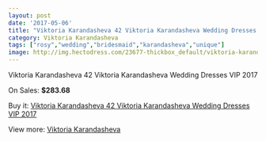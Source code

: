 ```yaml
---
layout: post
date: '2017-05-06'
title: "Viktoria Karandasheva 42 Viktoria Karandasheva Wedding Dresses VIP 2017"
category: Viktoria Karandasheva
tags: ["rosy","wedding","bridesmaid","karandasheva","unique"]
image: http://img.hectodress.com/23677-thickbox_default/viktoria-karandasheva-42-viktoria-karandasheva-wedding-dresses-vip-2013.jpg
---
```

Viktoria Karandasheva 42 Viktoria Karandasheva Wedding Dresses VIP 2017

On Sales: **$283.68**
<a href="https://www.hectodress.com/viktoria-karandasheva/10949-viktoria-karandasheva-42-viktoria-karandasheva-wedding-dresses-vip-2013.html"><amp-img layout="responsive" width="600" height="600" src="//img.hectodress.com/23677-thickbox_default/viktoria-karandasheva-42-viktoria-karandasheva-wedding-dresses-vip-2013.jpg" alt="Viktoria Karandasheva 42 Viktoria Karandasheva Wedding Dresses VIP 2017 0" /></a>
<a href="https://www.hectodress.com/viktoria-karandasheva/10949-viktoria-karandasheva-42-viktoria-karandasheva-wedding-dresses-vip-2013.html"><amp-img layout="responsive" width="600" height="600" src="//img.hectodress.com/23678-thickbox_default/viktoria-karandasheva-42-viktoria-karandasheva-wedding-dresses-vip-2013.jpg" alt="Viktoria Karandasheva 42 Viktoria Karandasheva Wedding Dresses VIP 2017 1" /></a>

Buy it: [Viktoria Karandasheva 42 Viktoria Karandasheva Wedding Dresses VIP 2017](https://www.hectodress.com/viktoria-karandasheva/10949-viktoria-karandasheva-42-viktoria-karandasheva-wedding-dresses-vip-2013.html "Viktoria Karandasheva 42 Viktoria Karandasheva Wedding Dresses VIP 2017")

View more: [Viktoria Karandasheva](https://www.hectodress.com/174-viktoria-karandasheva "Viktoria Karandasheva")